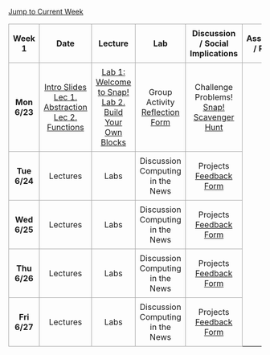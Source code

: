 <!-- Add styles for alternating row colors and borders -->
<style>
    .schedule-table {
        border-collapse: collapse;
        width: 100%;
        text-align: center;
    }
    .schedule-table th, .schedule-table td {
        border: 1px solid #A9A9A9; /* Darker border for all rows and columns */
        padding: 8px;
    }
</style>

<!-- Add a jump-to button to navigate to the current week -->
<p>
    <a href="#week1">Jump to Current Week</a>
</p>

<!-- Week 1 Calendar -->
<table class="table table-bordered schedule-table" id="week1">
  <thead>
    <tr>
      <th class="center schedule-week-num">Week 1</th>
      <th>Date</th>
      <th>Lecture</th>
      <th>Lab</th>
      <th>Discussion / Social Implications</th>
      <th>Assignment / Project</th>
    </tr>
  </thead>
  <tbody class="content">
    <tr>
        <th>Mon 6/23</th> <!-- Date -->
        <td><a href="https://docs.google.com/presentation/d/1hP4l4byISGeZ1HQrF3TvanQvGaspO2z40wgQGNdforw/edit?usp=sharing">Intro Slides</a><br/><a href="https://docs.google.com/presentation/d/1lLHNRxC-hFjUC6IRd1SVvomoHJ4qrBk5K5pwKhQz8_4/edit?usp=sharing">Lec 1. Abstraction</a><br/>
        <a href="https://docs.google.com/presentation/d/1VjecrMcJNnJnYVlxLFCqK2fSOxz39r64Yx-DOcmk8iE/edit?usp=sharing">Lec 2. Functions</a></td><!-- Lecture -->
        <td><a href="https://cs10.org/bjc-r/llab/html/topic.html?1&2&3&topic=berkeley_bjc%2Fintro_pair%2F1-introduction.topic&course&novideo&noreading&noassignment">Lab 1: Welcome to Snap!</a><br/>
        <a href="https://cs10.org/bjc-r/cur/programming/loops/repeat-n/introduction-to-repeat-n.html?1&2&2&3&topic=berkeley_bjc%2Fintro_pair%2F2-loops-variables.topic&course=cs10_fa21.html&novideo&noreading&noassignment">Lab 2. Build Your Own Blocks</a></td><!-- Lab -->
        <td>Group Activity<br/>
        <a href="https://forms.gle/mLrxYMLhqAWWcszs7">Reflection Form</a></td> <!-- Discussion -->
        <td>Challenge Problems!<br/>
        <a href="https://docs.google.com/document/d/1SGeg23xw8VANSu8XvhydBove4it376ivMXyssTuH6gE/edit?usp=sharing">Snap! Scavenger Hunt</a><br/>
        </td> <!-- Assignment / Exam -->
    </tr>
    <tr>
        <th>Tue 6/24</th> <!-- Date -->
        <td>Lectures</td><!-- Lecture -->
        <td>Labs</td> <!-- Lab -->
        <td>Discussion<br/>Computing in the News</td> <!-- Discussion -->
        <td>Projects<br/><a href="">Feedback Form</a></td> <!-- Assignment / Exam -->
    </tr>
    <tr>
        <th>Wed 6/25</th> <!-- Date -->
        <td>Lectures</td><!-- Lecture -->
        <td>Labs</td> <!-- Lab -->
        <td>Discussion<br/>Computing in the News</td> <!-- Discussion -->
        <td>Projects<br/><a href="">Feedback Form</a></td> <!-- Assignment / Exam -->
    </tr>
    <tr>
        <th>Thu 6/26</th> <!-- Date -->
        <td>Lectures</td><!-- Lecture -->
        <td>Labs</td> <!-- Lab -->
        <td>Discussion<br/>Computing in the News</td> <!-- Discussion -->
        <td>Projects<br/><a href="">Feedback Form</a></td> <!-- Assignment / Exam -->
    </tr>
    <tr>
        <th>Fri 6/27</th> <!-- Date -->
        <td>Lectures</td><!-- Lecture -->
        <td>Labs</td> <!-- Lab -->
        <td>Discussion<br/>Computing in the News</td> <!-- Discussion -->
        <td>Projects<br/><a href="">Feedback Form</a></td> <!-- Assignment / Exam -->
    </tr>
  </tbody>
</table>

<br/>
